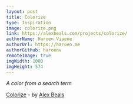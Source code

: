 ```yaml
---
layout: post
title: Colorize
type: Inspiration
image: colorize.png
link: https://alexbeals.com/projects/colorize/
authorName: Haroen Viaene
authorUrl: https://haroen.me
authorGithub: haroenv
remoteImage: true
imgWidth: 1000
imgHeight: 574
---
```


_A color from a search term_

[Colorize](https://alexbeals.com/projects/colorize/) - by [Alex Beals](https://alexbeals.com)

